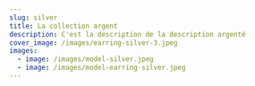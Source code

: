 ```yaml
---
slug: silver
title: La collection argent
description: C'est la description de la description argenté
cover_image: /images/earring-silver-3.jpeg
images:
  - image: /images/model-silver.jpeg
  - image: /images/model-earring-silver.jpeg
---
```

